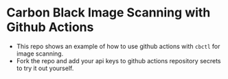# Carbon Black Image Scanning with Github Actions
- This repo shows an example of how to use github actions with `cbctl` for image scanning.
- Fork the repo and add your api keys to github actions repository secrets to try it out yourself. 
